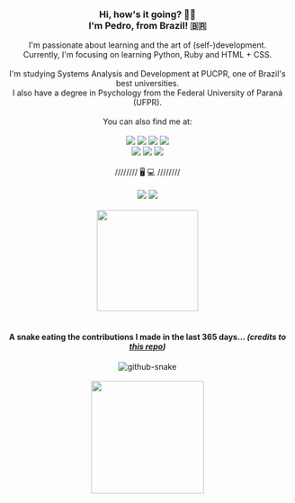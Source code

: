 <div align="center">
    <h3>
        Hi, how's it going? 👋🏻 <br> I'm Pedro, from Brazil! 🇧🇷
    </h3>
    I'm passionate about learning and the art of (self-)development.
    <br>
    Currently, I'm focusing on learning Python, Ruby and HTML + CSS.
    <br>
    <br>
    I'm studying Systems Analysis and Development at PUCPR, one of Brazil's best universities. 
    <br>
    I also have a degree in Psychology from the Federal University of Paraná (UFPR). 
    <br>
    <br>
    You can also find me at:
    <br>
    <br>
    <a href="https://www.codecademy.com/profiles/pwiez" target="_blank"><img src="https://img.shields.io/badge/Codecademy-FFF0E5?style=for-the-badge&logo=codecademy&logoColor=303347"></a>
    <a href="https://codepen.io/pwiez" target="_blank"><img src="https://img.shields.io/badge/Codepen-000000?style=for-the-badge&logo=codepen&logoColor=white"></a>
    <a href="https://dev.to/pwiez" target="_blank"><img src="https://img.shields.io/badge/dev.to-0A0A0A?style=for-the-badge&logo=devdotto&logoColor=white"></a>
    <a href="https://exercism.org/profiles/pwiez" target="_blank"><img src="https://img.shields.io/badge/Exercism-009CAB?style=for-the-badge&logo=exercism&logoColor=white"></a>
    <br>
    <a href="https://www.freecodecamp.org/pwiez" target="_blank"><img src="https://img.shields.io/badge/freecodecamp-27273D?style=for-the-badge&logo=freecodecamp&logoColor=white"></a>
    <a href="https://www.linkedin.com/in/pwiez/" target="_blank"><img src="https://img.shields.io/badge/-LinkedIn-%230077B5?style=for-the-badge&logo=linkedin&logoColor=white"></a>   
    <a href="https://www.researchgate.net/profile/Pedro-Wiezel" target="_blank"><img src="https://img.shields.io/badge/Research_Gate-00CCBB.svg?&style=for-the-badge&logo=ResearchGate&logoColor=white"></a>
    <br>
    <br>
    ////////  🖥️ 💻  ////////
    <br>
    <br>
    <img src="https://img.shields.io/badge/Linux_Mint-87CF3E?style=for-the-badge&logo=linux-mint&logoColor=white">
    <img src="https://img.shields.io/badge/mac%20os-000000?style=for-the-badge&logo=apple&logoColor=white">
    <br>
    <br>
</div>

<div align="center">
    <img height="180em" src="https://github-readme-stats.vercel.app/api/top-langs/?username=pwiez&&hide_border=true&layout=compact&langs_count=7&bg_color=00000000"/>
</div>

<br>

<h4 align="center">
    A snake eating the contributions I made in the last 365 days...
    <i>
        (credits to <a href="https://github.com/Platane/snk" target="_blank">this repo</a>)
    </i>
</h4>
    
<div align="center">
    <picture>
        <source media="(prefers-color-scheme: dark)" srcset="https://raw.githubusercontent.com/pẃiez/ṕwiez/output/github-contribution-grid-snake-dark.svg" />
        <source media="(prefers-color-scheme: light)" srcset="https://raw.githubusercontent.com/pẃiez/ṕwiez/output/github-contribution-grid-snake.svg" />
        <img alt="github-snake" src="github-snake.svg" />
    </picture>
</div>

<br>

<div align="center">
    <img src='https://user-images.githubusercontent.com/5713670/87202985-820dcb80-c2b6-11ea-9f56-7ec461c497c3.gif' width='200"'>
</div>

<!---
pwiez/pwiez is a ✨ special ✨ repository because its `README.md` (this file) appears on your GitHub profile.
You can click the Preview link to take a look at your changes.
--->

